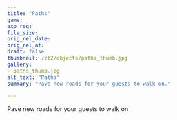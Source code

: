 ```yaml
---
title: "Paths"
game:
exp_req: 
file_size: 
orig_rel_date:
orig_rel_at:
draft: false
thumbnail: /zt2/objects/paths_thumb.jpg
gallery:
- paths_thumb.jpg
alt_text: "Paths"
summary: "Pave new roads for your guests to walk on."

---
```


Pave new roads for your guests to walk on.